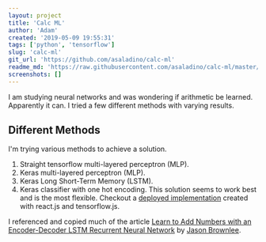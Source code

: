 ```yaml
---
layout: project
title: 'Calc ML'
author: 'Adam'
created: '2019-05-09 19:55:31'
tags: ['python', 'tensorflow']
slug: 'calc-ml'
git_url: 'https://github.com/asaladino/calc-ml'
readme_md: 'https://raw.githubusercontent.com/asaladino/calc-ml/master/README.md'
screenshots: []
---
```


I am studying neural networks and was wondering if arithmetic be learned. Apparently it can. I tried a few different methods with varying results.

## Different Methods

I'm trying various methods to achieve a solution.

1. Straight tensorflow multi-layered perceptron (MLP).
2. Keras multi-layered perceptron (MLP).
3. Keras Long Short-Term Memory (LSTM).
4. Keras classifier with one hot encoding. This solution seems to work best and is the most flexible. Checkout a [deployed implementation](http://calc.codingsimply.com) created with react.js and tensorflow.js.

I referenced and copied much of the article [Learn to Add Numbers with an Encoder-Decoder LSTM Recurrent Neural Network](https://machinelearningmastery.com/learn-add-numbers-seq2seq-recurrent-neural-networks/) by [Jason Brownlee](https://machinelearningmastery.com/).
